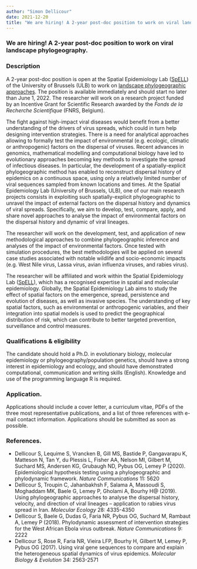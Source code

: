 ```yaml
---
author: "Simon Dellicour"
date: 2021-12-20
title: "We are hiring! A 2-year post-doc position to work on viral landscape phylogeography at the SpELL"
---
```


### We are hiring! A 2-year post-doc position to work on viral landscape phylogeography.

### Description
A 2-year post-doc position is open at the Spatial Epidemiology Lab ([SpELL](https://spell.ulb.be/)) of the University of Brussels (ULB) to work on [landscape phylogeographic approaches](https://spell.ulb.be/subject/landscape-phylogeography). The position is available immediately and should start no later than June 1, 2022. The researcher will work on a research project funded by an Incentive Grant for Scientific Research awarded by the *Fonds de la Recherche Scientifique* (FNRS, Belgium).

The fight against high-impact viral diseases would benefit from a better understanding of the drivers of virus spreads, which could in turn help designing intervention strategies. There is a need for analytical approaches allowing to formally test the impact of environmental (e.g. ecologic, climatic or anthropogenic) factors on the dispersal of viruses. Recent advances in genomics, mathematical modelling and computational biology have led to evolutionary approaches becoming key methods to investigate the spread of infectious diseases. In particular, the development of a spatially-explicit phylogeographic method has enabled to reconstruct dispersal history of epidemics on a continuous space, using only a relatively limited number of viral sequences sampled from known locations and times. At the Spatial Epidemiology Lab (University of Brussels, ULB), one of our main research projects consists in exploiting such spatially-explicit phylogeographic to unravel the impact of external factors on the dispersal history and dynamics of viral spreads. Specifically, we aim to develop, test, compare, apply, and share novel approaches to analyse the impact of environmental factors on the dispersal history and dynamic of viral lineages.

The researcher will work on the development, test, and application of new methodological approaches to combine phylogeographic inference and analyses of the impact of environmental factors. Once tested with simulation procedures, the best methodologies will be applied on several case studies associated with notable wildlife and socio-economic impacts (e.g. West Nile virus, Lassa virus, avian influenza viruses, and rabies virus). 

The researcher will be affiliated and work within the Spatial Epidemiology Lab ([SpELL](http://spell.ulb.be)), which has a recognised expertise in spatial and molecular epidemiology. Globally, the Spatial Epidemiology Lab aims to study the effect of spatial factors on the emergence, spread, persistence and evolution of diseases, as well as invasive species. The understanding of key spatial factors, such as environmental or anthropogenic variables, and their integration into spatial models is used to predict the geographical distribution of risk, which can contribute to better targeted prevention, surveillance and control measures. 

### Qualifications & eligibility
The candidate should hold a Ph.D. in evolutionary biology, molecular epidemiology or phylogeography/population genetics, should have a strong interest in epidemiology and ecology, and should have demonstrated computational, communication and writing skills (English). Knowledge and use of the programming language R is required.

### Application. 
Applications should include a cover letter, a curriculum vitae, PDFs of the three most representative publications, and a list of three references with e-mail contact information. Applications should be submitted as soon as possible.

### References. 
* Dellicour S, Lequime S, Vrancken B, Gill MS, Bastide P, Gangavarapu K, Matteson N, Tan Y, du Plessis L, Fisher AA, Nelson MI, Gilbert M, Suchard MS, Andersen KG, Grubaugh ND, Pybus OG, Lemey P (2020). Epidemiological hypothesis testing using a phylogeographic and phylodynamic framework. *Nature Communications* 11: 5620
* Dellicour S, Troupin C, Jahanbakhsh F, Salama A, Massoudi S, Moghaddam MK, Baele G, Lemey P, Gholami A, Bourhy H@ (2019). Using phylogeographic approaches to analyse the dispersal history, velocity, and direction of viral lineages – application to rabies virus spread in Iran. *Molecular Ecology* 28: 4335-4350
* Dellicour S, Baele G, Dudas G, Faria NR, Pybus OG, Suchard M, Rambaut A, Lemey P (2018). Phylodynamic assessment of intervention strategies for the West African Ebola virus outbreak. *Nature Communications* 9: 2222
* Dellicour S, Rose R, Faria NR, Vieira LFP, Bourhy H, Gilbert M, Lemey P, Pybus OG (2017). Using viral gene sequences to compare and explain the heterogeneous spatial dynamics of virus epidemics. *Molecular Biology & Evolution* 34: 2563-2571

